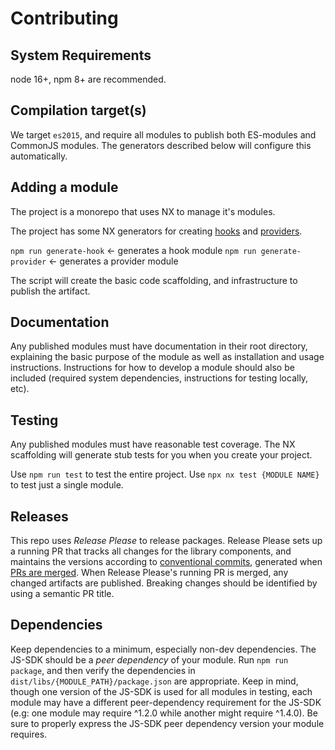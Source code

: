# Contributing

## System Requirements

node 16+, npm 8+ are recommended.

## Compilation target(s)

We target `es2015`, and require all modules to publish both ES-modules and CommonJS modules. The generators described below will configure this automatically.

## Adding a module

The project is a monorepo that uses NX to manage it's modules.

The project has some NX generators for creating [hooks](https://openfeature.dev/docs/reference/concepts/hooks) and [providers](https://openfeature.dev/docs/reference/concepts/provider).

`npm run generate-hook` <- generates a hook module
`npm run generate-provider` <- generates a provider module

The script will create the basic code scaffolding, and infrastructure to publish the artifact.

## Documentation

Any published modules must have documentation in their root directory, explaining the basic purpose of the module as well as installation and usage instructions.
Instructions for how to develop a module should also be included (required system dependencies, instructions for testing locally, etc).

## Testing

Any published modules must have reasonable test coverage.
The NX scaffolding will generate stub tests for you when you create your project.

Use `npm run test` to test the entire project.
Use `npx nx test {MODULE NAME}` to test just a single module.

## Releases

This repo uses _Release Please_ to release packages.
Release Please sets up a running PR that tracks all changes for the library components, and maintains the versions according to [conventional commits](https://www.conventionalcommits.org/en/v1.0.0/), generated when [PRs are merged](https://github.com/amannn/action-semantic-pull-request).
When Release Please's running PR is merged, any changed artifacts are published.
Breaking changes should be identified by using a semantic PR title.

## Dependencies

Keep dependencies to a minimum, especially non-dev dependencies.
The JS-SDK should be a _peer dependency_ of your module.
Run `npm run package`, and then verify the dependencies in `dist/libs/{MODULE_PATH}/package.json` are appropriate.
Keep in mind, though one version of the JS-SDK is used for all modules in testing, each module may have a different peer-dependency requirement for the JS-SDK (e.g: one module may require ^1.2.0 while another might require ^1.4.0).
Be sure to properly express the JS-SDK peer dependency version your module requires.
